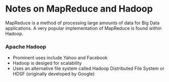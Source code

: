 # Notes on MapReduce and Hadoop

MapReduce is a method of processing large amounts of data for Big Data applications. A very popular implementation of MapReduce is found within Hadoop.

### Apache Hadoop

* Prominent uses include Yahoo and Facebook
* Hadoop is desiged for scalability
* Uses an alternative file system called Hadoop Distributed File System or HDSF (originally developed by Google)
